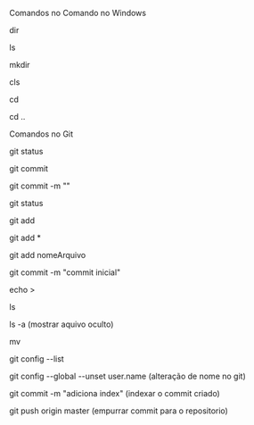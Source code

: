 Comandos no Comando no Windows

dir

ls

mkdir

cls

cd

cd ..

Comandos no Git

git status

git commit

git commit -m ""

git status

git add

git add *

git add nomeArquivo

git commit -m "commit inicial"

echo >

ls

ls -a (mostrar aquivo oculto)

mv 

git config --list

git config --global --unset user.name (alteração de nome no git)

git commit -m "adiciona index" (indexar o commit criado)

git push origin master (empurrar commit para o repositorio)







